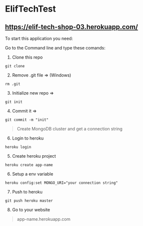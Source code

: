 # ElifTechTest
## https://elif-tech-shop-03.herokuapp.com/

To start this application you need:

Go to the Command line and type these comands:
1. Clone this repo
```
git clone
```
2. Remove .git file => (Windows) 
```
rm .git
```
3. Initialize new repo => 
```
git init
``` 
4. Commit it => 
```
git commit -m "init"
```
> Create MongoDB cluster and get a connection string
6. Login to heroku
```
heroku login
```
5. Create heroku project
```
heroku create app-name
```
6. Setup a env variable
```
heroku config:set MONGO_URI="your connection string"
```
7. Push to heroku
``` 
git push heroku master
```
8. Go to your website
> app-name.herokuapp.com
